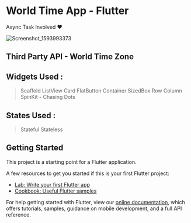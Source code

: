 # World Time App - Flutter 

Async Task Involved ♥

![Screenshot_1593993373](https://user-images.githubusercontent.com/23066967/86545110-07f1e580-bf4a-11ea-8ad4-63ddd4828a6a.png)

## Third Party API - World Time Zone 

## Widgets Used :
> Scaffold
> ListView
> Card
> FlatButton
> Container
> SizedBox
> Row
> Column
> SpinKit - Chasing Dots 

## States Used :
  > Stateful
  > Stateless 
  


## Getting Started

This project is a starting point for a Flutter application.

A few resources to get you started if this is your first Flutter project:

- [Lab: Write your first Flutter app](https://flutter.dev/docs/get-started/codelab)
- [Cookbook: Useful Flutter samples](https://flutter.dev/docs/cookbook)

For help getting started with Flutter, view our
[online documentation](https://flutter.dev/docs), which offers tutorials,
samples, guidance on mobile development, and a full API reference.
